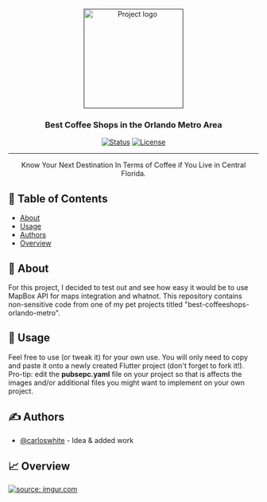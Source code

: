 <p align="center">
  <a href="" rel="noopener">
 <img width=200px height=200px src="https://www.codemate.com/wp-content/uploads/2016/02/flutter-logo-round.png" alt="Project logo"></a>
</p>

<h3 align="center">Best Coffee Shops in the Orlando Metro Area</h3>

<div align="center">

  [![Status](https://img.shields.io/badge/status-active-success.svg)]()
  [![License](https://img.shields.io/badge/license-MIT-blue.svg)](/LICENSE)

</div>

---

<p align="center"> Know Your Next Destination In Terms of Coffee if You Live in Central Florida.
    <br> 
</p>

## 📝 Table of Contents
- [About](#about)
- [Usage](#usage)
- [Authors](#authors)
- [Overview](#solutionsoverview)

## 🧐 About <a name = "about"></a>
For this project, I decided to test out and see how easy it would be to use MapBox API for maps integration and whatnot. This repository contains non-sensitive code from one of my pet projects titled "best-coffeeshops-orlando-metro". 

## 🎈 Usage <a name="usage"></a>
Feel free to use (or tweak it) for your own use. You will only need to copy and paste it onto a newly created Flutter project (don't forget to fork it!). Pro-tip: edit the <b>pubsepc.yaml</b> file on your project so that is affects the images and/or additional files you might want to implement on your own project.

## ✍️  Authors <a name = "authors"></a>
- [@carloswhite](https://github.com/carloswhite) - Idea & added work

## 📈 Overview
<a href="https://i.imgur.com/cIlZxGa.png"><img src="https://i.imgur.com/cIlZxGa.png" title="source: imgur.com" /></a>
